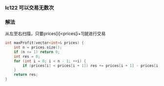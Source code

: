 ### lc122 可以交易无数次

### 解法

从左至右扫描，只要prices[i]<prices[i+1]就进行交易

```cpp
int maxProfit(vector<int>& prices) {
    int n = prices.size();
    if (n <= 1) return 0;
    int res = 0;
    for (int i = 0; i < n - 1; ++i) {
        if (prices[i] < prices[i + 1]) res += prices[i + 1] - prices[i];
    }
    return res;
}
```
